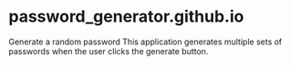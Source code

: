 # password_generator.github.io
Generate a random password
This application generates multiple sets of passwords when the user clicks the generate button.
